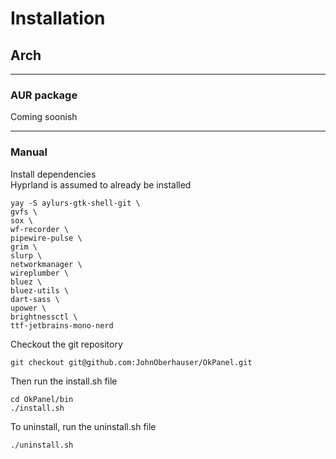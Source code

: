 # Installation

## Arch

---

### AUR package

Coming soonish

---

### Manual

Install dependencies    
Hyprland is assumed to already be installed
```
yay -S aylurs-gtk-shell-git \
gvfs \
sox \
wf-recorder \
pipewire-pulse \
grim \
slurp \
networkmanager \
wireplumber \
bluez \
bluez-utils \
dart-sass \
upower \
brightnessctl \
ttf-jetbrains-mono-nerd
```

Checkout the git repository

```
git checkout git@github.com:JohnOberhauser/OkPanel.git
```

Then run the install.sh file
```
cd OkPanel/bin
./install.sh
```

To uninstall, run the uninstall.sh file

```
./uninstall.sh
```

